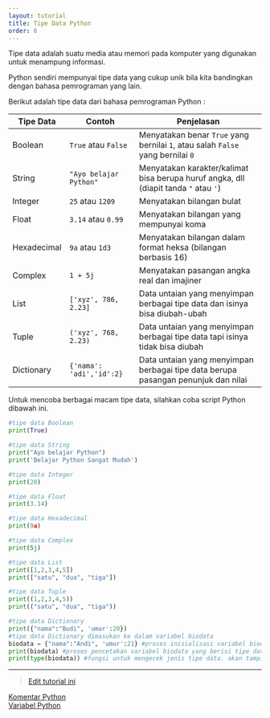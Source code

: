 ```yaml
---
layout: tutorial
title: Tipe Data Python
order: 6
---
```


Tipe data adalah suatu media atau memori pada komputer yang digunakan untuk menampung informasi.

Python sendiri mempunyai tipe data yang cukup unik bila kita bandingkan dengan bahasa pemrograman yang lain.

Berikut adalah tipe data dari bahasa pemrograman Python :

| Tipe Data     | Contoh                    | Penjelasan                                                                        |
| ------------- |-------------------------- | --------------------------------------------------------------------------------- |
| Boolean       |	`True` atau `False`	    | Menyatakan benar `True` yang bernilai `1`, atau salah `False` yang bernilai `0`   |
| String        |	`"Ayo belajar Python"`  | Menyatakan karakter/kalimat bisa berupa huruf angka, dll (diapit tanda `"` atau `'`)|
| Integer       |	`25` atau `1209`        | Menyatakan bilangan bulat                                                         |
| Float         |	`3.14` atau `0.99`      | Menyatakan bilangan yang mempunyai koma                                           |
| Hexadecimal   |	`9a` atau `1d3`	        | Menyatakan bilangan dalam format heksa (bilangan berbasis 16)                     |
| Complex       |	`1 + 5j  `              | Menyatakan pasangan angka real dan imajiner                                       |
| List          |	`['xyz', 786, 2.23]`    | Data untaian yang menyimpan berbagai tipe data dan isinya bisa diubah-ubah        |
| Tuple         |	`('xyz', 768, 2.23)`    | Data untaian yang menyimpan berbagai tipe data tapi isinya tidak bisa diubah      |
| Dictionary    |	`{'nama': 'adi','id':2}`| Data untaian yang menyimpan berbagai tipe data berupa pasangan penunjuk dan nilai |

Untuk mencoba berbagai macam tipe data, silahkan coba script Python dibawah ini.

```python
#tipe data Boolean
print(True)

#tipe data String
print("Ayo belajar Python")
print('Belajar Python Sangat Mudah')

#tipe data Integer
print(20)

#tipe data Float
print(3.14)

#tipe data Hexadecimal
print(9a)

#tipe data Complex
print(5j)

#tipe data List
print([1,2,3,4,5])
print(["satu", "dua", "tiga"])

#tipe data Tuple
print((1,2,3,4,5))
print(("satu", "dua", "tiga"))

#tipe data Dictionary
print({"nama":"Budi", 'umur':20})
#tipe data Dictionary dimasukan ke dalam variabel biodata
biodata = {"nama":"Andi", 'umur':21} #proses inisialisasi variabel biodata
print(biodata) #proses pencetakan variabel biodata yang berisi tipe data Dictionary
print(type(biodata)) #fungsi untuk mengecek jenis tipe data. akan tampil <class 'dict'> yang berarti dict adalah tipe data dictionary
```


---

> [Edit tutorial ini](https://github.com/belajarpythoncom/belajarpythoncom.github.io/edit/master/tutorials/tipe-data-python.md)

<div class="row navigation-tutorial">
    <div class="col-md-6 prev-tutorial">
        <a href="/tutorial/komentar-python"><i class="fas fa-arrow-circle-left"></i>Komentar Python</a>
    </div>
    <div class="col-md-6 next-tutorial">
        <a href="/tutorial/variabel-python" class="hoverable">Variabel Python<i class="fas fa-arrow-circle-right"></i></a>
    </div>
</div>
